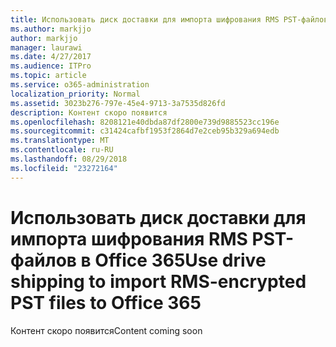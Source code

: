 ```yaml
---
title: Использовать диск доставки для импорта шифрования RMS PST-файлов в Office 365
ms.author: markjjo
author: markjjo
manager: laurawi
ms.date: 4/27/2017
ms.audience: ITPro
ms.topic: article
ms.service: o365-administration
localization_priority: Normal
ms.assetid: 3023b276-797e-45e4-9713-3a7535d826fd
description: Контент скоро появится
ms.openlocfilehash: 8208121e40dbda87df2800e739d9885523cc196e
ms.sourcegitcommit: c31424cafbf1953f2864d7e2ceb95b329a694edb
ms.translationtype: MT
ms.contentlocale: ru-RU
ms.lasthandoff: 08/29/2018
ms.locfileid: "23272164"
---
```

# <a name="use-drive-shipping-to-import-rms-encrypted-pst-files-to-office-365"></a><span data-ttu-id="4e857-103">Использовать диск доставки для импорта шифрования RMS PST-файлов в Office 365</span><span class="sxs-lookup"><span data-stu-id="4e857-103">Use drive shipping to import RMS-encrypted PST files to Office 365</span></span>

<span data-ttu-id="4e857-104">Контент скоро появится</span><span class="sxs-lookup"><span data-stu-id="4e857-104">Content coming soon</span></span>
  

